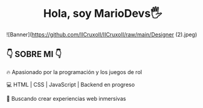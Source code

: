 <div align="center">
<h1>Hola, soy MarioDevs🖐</h1>
</div>

![Banner](https://github.com/IICruxoII/IICruxoII/raw/main/Designer (2).jpeg)


<h2>👇 SOBRE MI 👇</h2> 
 
 
🔥 Apasionado por la programación y los juegos de rol

💻 HTML | CSS | JavaScript | Backend en progreso

🎯 Buscando crear experiencias web inmersivas

